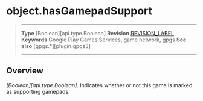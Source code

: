 # object.hasGamepadSupport

> --------------------- ------------------------------------------------------------------------------------------
> __Type__              [Boolean][api.type.Boolean]
> __Revision__          [REVISION_LABEL](REVISION_URL)
> __Keywords__          Google Play Games Services, game network, gpgs
> __See also__          [gpgs.*][plugin.gpgs3]
> --------------------- ------------------------------------------------------------------------------------------

## Overview

_[Boolean][api.type.Boolean]._ Indicates whether or not this game is marked as supporting gamepads.